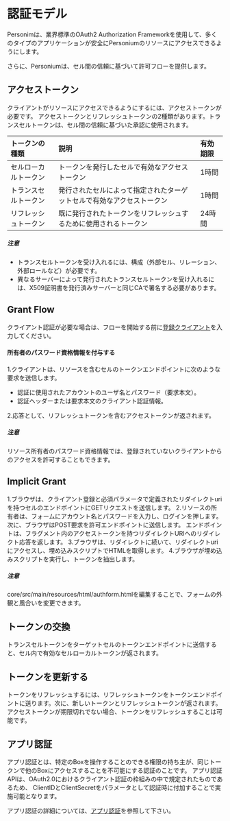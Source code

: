 # 認証モデル
Personimは、業界標準のOAuth2 Authorization Frameworkを使用して、多くのタイプのアプリケーションが安全にPersoniumのリソースにアクセスできるようにします。

さらに、Personiumは、セル間の信頼に基づいて許可フローを提供します。

## アクセストークン
クライアントがリソースにアクセスできるようにするには、アクセストークンが必要です。
アクセストークンとリフレッシュトークンの2種類があります。トランスセルトークンは、セル間の信頼に基づいた承認に使用されます。

|トークンの種類|説明|有効期限|
|:---------|:----------|:---------|
|セルローカルトークン|トークンを発行したセルで有効なアクセストークン| 1時間|
|トランスセルトークン|発行されたセルによって指定されたターゲットセルで有効なアクセストークン| 1時間|
|リフレッシュトークン|既に発行されたトークンをリフレッシュするために使用されるトークン| 24時間|

##### 注意
* トランスセルトークンを受け入れるには、構成（外部セル、リレーション、外部ロールなど）が必要です。
* 異なるサーバーによって発行されたトランスセルトークンを受け入れるには、X509証明書を発行済みサーバーと同じCAで署名する必要があります。

## Grant Flow

クライアント認証が必要な場合は、フローを開始する前に[登録クライアント](./004_Client_auth.md)を入力してください。

#### 所有者のパスワード資格情報を付与する

1.クライアントは、リソースを含むセルのトークンエンドポイントに次のような要求を送信します。
  * 認証に使用されたアカウントのユーザ名とパスワード（要求本文）。
  * 認証ヘッダーまたは要求本文のクライアント認証情報。

2.応答として、リフレッシュトークンを含むアクセストークンが返されます。

##### 注意
 リソース所有者のパスワード資格情報では、登録されていないクライアントからのアクセスを許可することもできます。

## Implicit Grant

1.ブラウザは、クライアント登録と必須パラメータで定義されたリダイレクトuriを持つセルのエンドポイントにGETリクエストを送信します。
2.リソースの所有者は、フォームにアカウント名とパスワードを入力し、ログインを押します。次に、ブラウザはPOST要求を許可エンドポイントに送信します。
エンドポイントは、フラグメント内のアクセストークンを持つリダイレクトURIへのリダイレクト応答を返します。
3.ブラウザは、リダイレクトに続いて、リダイレクトuriにアクセスし、埋め込みスクリプトでHTMLを取得します。
4.ブラウザが埋め込みスクリプトを実行し、トークンを抽出します。

##### 注意
core/src/main/resources/html/authform.htmlを編集することで、フォームの外観と風合いを変更できます。

## トークンの交換
トランスセルトークンをターゲットセルのトークンエンドポイントに送信すると、セル内で有効なセルローカルトークンが返されます。


## トークンを更新する
トークンをリフレッシュするには、リフレッシュトークンをトークンエンドポイントに送ります。次に、新しいトークンとリフレッシュトークンが返されます。
アクセストークンが期限切れでない場合、トークンをリフレッシュすることは可能です。

## アプリ認証
アプリ認証とは、特定のBoxを操作することのできる権限の持ち主が、同じトークンで他のBoxにアクセスすることを不可能にする認証のことです。
アプリ認証APIは、OAuth2.0におけるクライアント認証の枠組みの中で規定されたものであるため、
ClientIDとClientSecretをパラメータとして認証時に付加することで実施可能となります。

アプリ認証の詳細については、[アプリ認証](../app-developer/app_authn.md)を参照して下さい。
